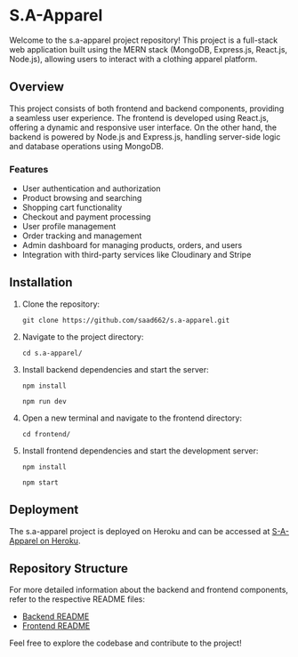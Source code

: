 <!DOCTYPE html>
<html lang="en">
<head>
  <meta charset="UTF-8">
  <meta name="viewport" content="width=device-width, initial-scale=1.0">
</head>
<body>
  <h1>S.A-Apparel</h1>
  <p>Welcome to the s.a-apparel project repository! This project is a full-stack web application built using the MERN stack (MongoDB, Express.js, React.js, Node.js), allowing users to interact with a clothing apparel platform.</p>

  <h2>Overview</h2>
  <p>This project consists of both frontend and backend components, providing a seamless user experience. The frontend is developed using React.js, offering a dynamic and responsive user interface. On the other hand, the backend is powered by Node.js and Express.js, handling server-side logic and database operations using MongoDB.</p>

  <h3>Features</h3>
  <ul>
    <li>User authentication and authorization</li>
    <li>Product browsing and searching</li>
    <li>Shopping cart functionality</li>
    <li>Checkout and payment processing</li>
    <li>User profile management</li>
    <li>Order tracking and management</li>
    <li>Admin dashboard for managing products, orders, and users</li>
    <li>Integration with third-party services like Cloudinary and Stripe</li>
  </ul>

  <h2>Installation</h2>
  <ol>
    <li>Clone the repository:</li>
    <pre><code>git clone https://github.com/saad662/s.a-apparel.git</code></pre>
    <li>Navigate to the project directory:</li>
    <pre><code>cd s.a-apparel/</code></pre>
    <li>Install backend dependencies and start the server:</li>
    <pre><code>npm install</code></pre>
    <pre><code>npm run dev</code></pre>
    <li>Open a new terminal and navigate to the frontend directory:</li>
    <pre><code>cd frontend/</code></pre>
    <li>Install frontend dependencies and start the development server:</li>
    <pre><code>npm install</code></pre>
    <pre><code>npm start</code></pre>
  </ol>

  <h2>Deployment</h2>
  <p>The s.a-apparel project is deployed on Heroku and can be accessed at <a href="https://s-a-apparel-4f20345f3159.herokuapp.com/">S-A-Apparel on Heroku</a>.</p>

  <h2>Repository Structure</h2>
  <p>For more detailed information about the backend and frontend components, refer to the respective README files:</p>
  <ul>
    <li><a href="https://github.com/saad662/s.a-apparel/tree/main/backend/README.md">Backend README</a></li>
    <li><a href="https://github.com/saad662/s.a-apparel/tree/main/frontend/README.md">Frontend README</a></li>
  </ul>

  <p>Feel free to explore the codebase and contribute to the project!</p>
</body>
</html>
